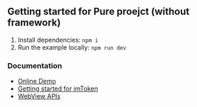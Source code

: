 ## Getting started for Pure proejct (without framework)

1. Install dependencies: `npm i`
2. Run the example locally: `npm run dev`

### Documentation

- [Online Demo](https://token-example-pure.vercel.app/)
- [Getting started for imToken](https://imtoken.gitbook.io/developers/products/webview/development-guide-for-imtoken-dapp)
- [WebView APIs](https://imtoken.gitbook.io/developers/products/webview)
